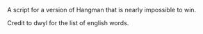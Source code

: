 A script for a version of Hangman that is nearly impossible to win.

Credit to dwyl for the list of english words.